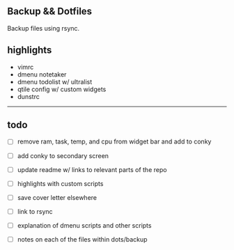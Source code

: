 Backup && Dotfiles
---

Backup files using rsync.

## highlights
- vimrc
- dmenu notetaker
- dmenu todolist w/ ultralist
- qtile config w/ custom widgets
- dunstrc

---

## todo

- [ ] remove ram, task, temp, and cpu from widget bar and add to conky
- [ ] add conky to secondary screen
- [ ] update readme w/ links to relevant parts of the repo
- [ ] highlights with custom scripts
- [ ] save cover letter elsewhere
- [ ] link to rsync 
- [ ] explanation of dmenu scripts and other scripts
- [ ] notes on each of the files within dots/backup



